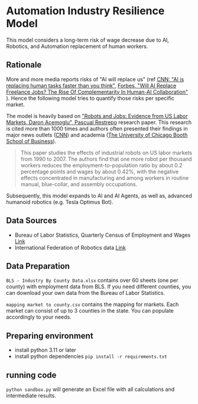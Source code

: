 # Automation Industry Resilience Model

This model considers a long-term risk of wage decrease due to AI, Robotics, and Automation replacement of human workers.

## Rationale

More and more media reports risks of "AI will replace us" (ref [CNN: "AI is replacing human tasks faster than you think"](https://www.cnn.com/2024/06/20/business/ai-jobs-workers-replacing/index.html), [Forbes, "Will AI Replace Freelance Jobs? The Rise Of Complementarity In Human-AI Collaboration"](https://www.forbes.com/sites/johnwinsor/2024/06/27/will-ai-replace-freelance-jobs-the-rise-of-complementarity-in-human-ai-collaboration/) ). Hence the following model tries to quantify those risks per specific market.

The model is heavily based on ["Robots and Jobs: Evidence from US Labor Markets, Daron Acemoglu", Pascual Restrepo](https://www.nber.org/papers/w23285) research paper. This research is cited more than 1000 times and authors often presented their findings in major news outlets ([CNN](https://www.cnn.com/2019/07/26/perspectives/artificial-intelligence-industrial-revolution-workers/index.html)) and academia ([The University of Chicago Booth School of Business](https://www.chicagobooth.edu/review/ai-is-going-disrupt-labor-market-it-doesnt-have-destroy-it)).

> This paper studies the effects of industrial robots on US labor markets from 1990 to 2007. The authors find that one more robot per thousand workers reduces the employment-to-population ratio by about 0.2 percentage points and wages by about 0.42%, with the negative effects concentrated in manufacturing and among workers in routine manual, blue-collar, and assembly occupations.

Subsequently, this model expands to AI and AI Agents, as well as, advanced humanoid robotics (e.g. Tesla Optimus Bot).


## Data Sources

- Bureau of Labor Statistics, Quarterly Census of Employment and Wages [Link](https://data.bls.gov/cew/apps/data_views/data_views.htm#tab=Tables)
- International Federation of Robotics data [Link](https://ifr.org/ifr-press-releases/news/world-robotics-2023-report-asia-ahead-of-europe-and-the-americas)


## Data Preparation

`BLS - Industry By County Data.xlsx` contains over 60 sheets (one per county) with employment data from BLS. If you need different counties, you can download your own data from the Bureau of Labor Statistics.

`mapping market to county.csv` contains the mapping for markets. Each market can consist of up to 3 counties in the state. You can populate accordingly to your needs.

## Preparing environment

- install python 3.11 or later
- install python dependencies `pip install -r requirements.txt`

## running code

`python sandbox.py` will generate an Excel file with all calculations and intermediate results.
